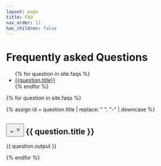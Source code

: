 ```yaml
---
layout: page
title: FAQ
nav_order: 11
has_children: false
---
```


# Frequently asked Questions

<ul>
{% for question in site.faqs %}
    <li>
        <a href='#{{question.title | replace: " ", "-" | downcase }}'>{{question.title}}</a>
    </li>
{% endfor %}
</ul>

{% for question in site.faqs %}

{% assign id = question.title | replace: " ", "-" | downcase  %}

<h2 id='{{id}}' class='question'>
    <button type="button" name="button" class="btn text-delta float-right ml-2" onclick='toggleParagraph(this);'>
        <svg class="svg-icon closed" xmlns="http://www.w3.org/2000/svg" height="21px" viewBox="2 0 21 14" width="14px" fill="#000000"><path d="M24 24H0V0h24v24z" fill="none" opacity=".87"/><path d="M16.59 8.59L12 13.17 7.41 8.59 6 10l6 6 6-6-1.41-1.41z"/></svg>
        <svg class="svg-icon opened" xmlns="http://www.w3.org/2000/svg" height="26px" viewBox="0 4 26 14" width="14px" fill="#000000"><path d="M0 0h24v24H0V0z" fill="none"/><path d="M19 6.41L17.59 5 12 10.59 6.41 5 5 6.41 10.59 12 5 17.59 6.41 19 12 13.41 17.59 19 19 17.59 13.41 12 19 6.41z"/></svg>
    </button>
    {{ question.title }}
</h2>

<div id='{{id}}_box' class='w3-hide w3-animate-opacity answer'>
    {{ question.output }}
</div>

    
{% endfor %}

